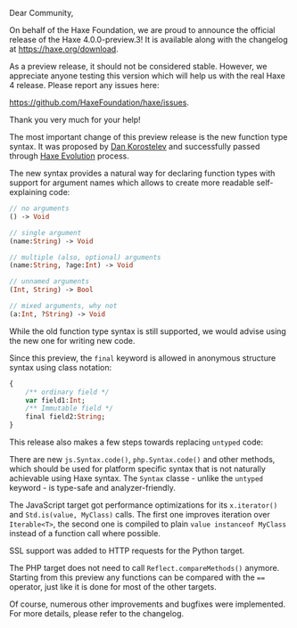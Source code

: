 Dear Community,

On behalf of the Haxe Foundation, we are proud to announce the official release of the Haxe 4.0.0-preview.3! It is available along with the changelog at https://haxe.org/download.

As a preview release, it should not be considered stable. However, we appreciate anyone testing this version which will help us with the real Haxe 4 release. Please report any issues here:

 https://github.com/HaxeFoundation/haxe/issues.

Thank you very much for your help!

The most important change of this preview release is the new function type syntax. It was proposed by [Dan Korostelev](https://github.com/nadako) and successfully passed through [Haxe Evolution](https://github.com/HaxeFoundation/haxe-evolution/pull/23) process.

The new syntax provides a natural way for declaring function types with support for argument names which allows to create more readable self-explaining code:
```haxe
// no arguments
() -> Void

// single argument
(name:String) -> Void

// multiple (also, optional) arguments
(name:String, ?age:Int) -> Void

// unnamed arguments
(Int, String) -> Bool

// mixed arguments, why not
(a:Int, ?String) -> Void
```
While the old function type syntax is still supported, we would advise using the new one for writing new code.

Since this preview, the `final` keyword is allowed in anonymous structure syntax using class notation:
```haxe
{
	/** ordinary field */
	var field1:Int;
	/** Immutable field */
	final field2:String;
}
```

This release also makes a few steps towards replacing `untyped` code:

There are new `js.Syntax.code()`, `php.Syntax.code()` and other methods, which should be used for platform specific syntax that is not naturally achievable using Haxe syntax. The `Syntax` classe - unlike the  `untyped` keyword - is type-safe and analyzer-friendly.

The JavaScript target got performance optimizations for its `x.iterator()` and `Std.is(value, MyClass)` calls. The first one improves iteration over `Iterable<T>`, the second one is compiled to plain `value instanceof MyClass` instead of a function call where possible.

SSL support was added to HTTP requests for the Python target.

The PHP target does not need to call `Reflect.compareMethods()` anymore. Starting from this preview any functions can be compared with the `==` operator, just like it is done for most of the other targets.

Of course, numerous other improvements and bugfixes were implemented. For more details, please refer to the changelog.

